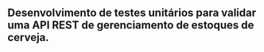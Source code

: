 <h2>Desenvolvimento de testes unitários para validar uma API REST de gerenciamento de estoques de cerveja.</h2>

